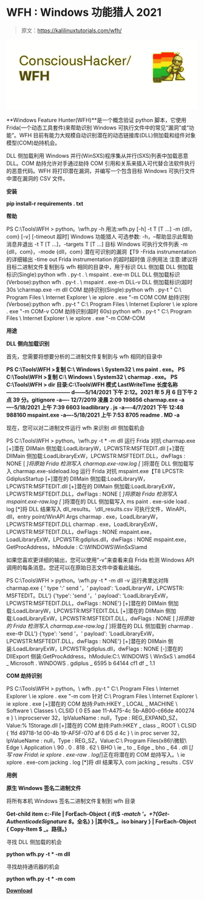 # WFH : Windows 功能猎人 2021

> 原文：<https://kalilinuxtutorials.com/wfh/>

[![WFH : Windows Feature Hunter](img/95cd4084deb66efa835725f13d59f9e6.png "WFH : Windows Feature Hunter")](https://1.bp.blogspot.com/-zfF6tM6xLU8/YOppZZGVGOI/AAAAAAAAJ80/bozMEwh1wvsIoviqbe_cffW6cds0jusHgCLcBGAsYHQ/s1035/7_Qdndix2CQKI-C1oV5ASBUY6T8P5E9X2BofAUScOls.png)

**Windows Feature Hunter(WFH)**是一个概念验证 python 脚本，它使用 Frida(一个动态工具套件)来帮助识别 Windows 可执行文件中的常见“漏洞”或“功能”。WFH 目前有能力大规模自动识别潜在的动态链接库(DLL)侧加载和组件对象模型(COM)劫持机会。

DLL 侧加载利用 Windows 并行(WinSXS)程序集从并行(SXS)列表中加载恶意 DLL。COM 劫持允许对手通过劫持 COM 引用和关系来插入可代替合法软件执行的恶意代码。WFH 将打印潜在漏洞，并编写一个包含目标 Windows 可执行文件中潜在漏洞的 CSV 文件。

**安装**

**pip install-r requirements . txt**

**帮助**

PS C:\Tools\WFH > python。\wfh.py -h
用法:wfh.py [-h] -t T [T …] -m {dll，com} [-v] [-timeout 超时]
Windows 功能猎人
可选参数:
-h，–帮助显示此帮助消息并退出
-t T [T …]，-targets T [T …]
目标 Windows 可执行文件列表
-m {dll，com}，-mode {dll，com}
潜在可识别的漏洞【T9 -Frida instrumentation 的详细输出
-time out Frida instrumentation 的超时超时值
示例用法
注意:建议将目标二进制文件复制到与 wfh 相同的目录中，用于标识 DLL 侧加载
DLL 侧加载标识(Single):python wfh . py-t . \ mspaint . exe-m DLL
DLL 侧加载标识(Verbose):python wfh . py-t . \ mspaint . exe-m DLL-v
DLL 侧加载标识(超时 30s \charmap.exe -m dll
COM 劫持识别(Single):python wfh . py-t " C:\ Program Files \ Internet Explorer \ ie xplore . exe "-m COM
COM 劫持识别(Verbose):python wfh . py-t " C:\ Program Files \ Internet Explorer \ ie xplore . exe "-m COM-v
COM 劫持识别(超时 60s):python wfh . py-t " C:\ Program Files \ Internet Explorer \ ie xplore . exe "-m COM-COM

**用途**

**DLL 侧向加载识别**

首先，您需要将想要分析的二进制文件复制到与 wfh 相同的目录中

**PS C:\Tools\WFH >复制 C:\ Windows \ System32 \ ms paint . exe。
PS C:\Tools\WFH >复制 C:\ Windows \ System32 \ charmap . exe。
PS C:\Tools\WFH > dir
目录:C:\Tools\WFH
模式 LastWriteTime 长度名称
————————————
d——5/14/2021 下午 2:12。2021 年 5 月 6 日下午 2 点 39 分。gitignore
-a—- 12/7/2019 凌晨 2:09 198656 charmap.exe
-a—-5/18/2021 上午 7:39 6603 loadlibrary . js
-a—-4/7/2021 下午 12:48 988160 mspaint.exe
-a—-5/18/2021 上午 7:53 8705 readme . MD
-a**

现在，您可以对二进制文件运行 wfh 来识别 dll 侧加载机会

PS C:\Tools\WFH > python。\wfh.py -t * -m dll
运行 Frida 对抗 charmap.exe
[+]潜在 DllMain 侧加载:LoadLibraryW，LPCWSTR:MSFTEDIT.dll
[+]潜在 DllMain 侧加载:LoadLibraryExW，LPCWSTR:MSFTEDIT.DLL，dwFlags : NONE
[ *]将原始 Frida 检测写入 charmap.exe-raw.log [* ]将潜在 DLL 侧加载写入 charmap.exe-sideload.log
运行 Frida 对抗 mspaint.exe【T8 LPCSTR: GdiplusStartup
[+]潜在的 DllMain 侧加载:LoadLibraryW，LPCWSTR:MSFTEDIT.dll
[+]潜在的 DllMain 侧加载:LoadLibraryExW，LPCWSTR:MSFTEDIT.DLL，dwFlags : NONE
[ *]将原始 Frida 检测写入 mspaint.exe-raw.log [* ]将潜在的 DLL 侧加载写入 ms paint . exe-side load . log
[*]将 DLL 结果写入 dll_results。 \dll_results.csv
可执行文件，WinAPI，dll，entry point/WinAPI Args
charmap . exe，LoadLibraryW，LPCWSTR:MSFTEDIT.DLL
charmap . exe，LoadLibraryExW，LPCWSTR:MSFTEDIT.DLL，dwFlags : NONE
mspaint.exe，LoadLibraryExW，LPCWSTR:gdiplus.dll，dwFlags : NONE
mspaint.exe，GetProcAddress，hModule : C:\WINDOWS\WinSxS\amd

如果您喜欢更详细的输出，您可以使用“-v”来查看来自 Frida 检测 Windows API 调用的每条消息。您还可以在原始日志文件中查看此输出。

PS C:\Tools\WFH > python。\wfh.py -t * -m dll -v
运行弗里达对阵 charmap.exe
{ ' type ':' send '，' payload': 'LoadLibraryW，LPCWSTR: MSFTEDIT。DLL'}
{'type': 'send '，' payload': 'LoadLibraryExW，LPCWSTR:MSFTEDIT.DLL，dwFlags : NONE'}
[+]潜在的 DllMain 侧加载:LoadLibraryW，LPCWSTR:MSFTEDIT.DLL
[+]潜在的 DllMain 侧加载:LoadLibraryExW，LPCWSTR:MSFTEDIT.DLL，dwFlags : NONE
[ *]将原始的 Frida 检测写入 charmap.exe-raw.log [* ]将潜在的 DLL 侧加载到 charmap . exe-中 DLL'}
{'type': 'send '，' payload': 'LoadLibraryExW，LPCWSTR:MSFTEDIT.DLL，dwFlags : NONE'}
[+]潜在的 DllMain 侧装:LoadLibraryExW，LPCWSTR:gdiplus.dll，dwFlags : NONE
[-]潜在的 DllExport 侧装:GetProcAddress，hModule:C:\ WINDOWS \ WinSxS \ amd64 _ Microsoft . WINDOWS . gdiplus _ 6595 b 64144 cf1 df _ 1.1

**COM 劫持识别**

PS C:\Tools\WFH > python。\ wfh . py-t " C:\ Program Files \ Internet Explorer \ ie xplore . exe "-m com
针对 C:\ Program Files \ Internet Explorer \ ie xplore . exe
[+]潜在的 COM 劫持:Path:HKEY _ LOCAL _ MACHINE \ Software \ Classes \ CLSID { 0 E5 aae 11-A475-4c 5b-AB00-c66de 400274 e } \ inprocserver 32，lpValueName : null，Type : REG_EXPAND_SZ，Value:% 1Storage.dll
[+]潜在的 COM 劫持:Path:HKEY _ class _ ROOT \ CLSID { 1fd 49718-1d 00-4b 19-AF5F-070 af 6 D5 d 4c } \ in proc server 32，lpValueName : null，Type : REG_SZ，Value:C:\ Program Files(x86)\微软\ Edge \ Application \ 90 . 0 . 818 . 62 \ BHO \ ie _ to _ Edge _ bho _ 64 . dll
[*]写 raw Frida\ ie xplore . exe-raw . log[*]正在将潜在的 COM 劫持写入。\ ie xplore . exe-com jacking . log
[*]将 dll 结果写入 com jacking _ results . CSV

**用例**

**原生 Windows 签名二进制文件**

将所有本机 Windows 签名二进制文件复制到 wfh 目录

**Get-child item c:\-File | ForEach-Object { if($ _-match '。+?{Get-AuthenticodeSignature $_。全名} } |其中{$_。iso binary } | ForEach-Object { Copy-Item $ _。路径。}**

寻找 DLL 侧加载的机会

**python wfh.py -t * -m dll**

寻找劫持通讯器的机会

**python wfh.py -t * -m com**

[**Download**](https://github.com/ConsciousHacker/WFH)